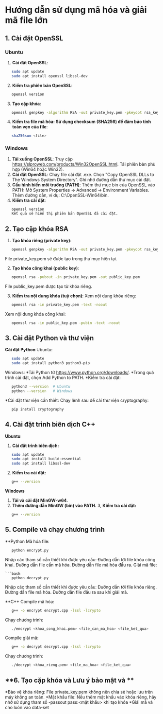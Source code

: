 # Hướng dẫn sử dụng mã hóa và giải mã file lớn

## **1. Cài đặt OpenSSL**

### **Ubuntu**
1. **Cài đặt OpenSSL**:
```bash
   sudo apt update
   sudo apt install openssl libssl-dev
```
2. **Kiểm tra phiên bản OpenSSL**:
```bash
   openssl version
```
3. **Tạo cặp khóa**:
```bash
   openssl genpkey -algorithm RSA -out private_key.pem -pkeyopt rsa_keygen_bits:2048 -passout pass:<mật khẩu>
```
4. **Kiểm tra file mã hóa: Sử dụng checksum (SHA256) để đảm bảo tính toàn vẹn của file**:
```bash
   sha256sum <file>
```
### **Windows** ###
1. **Tải xuống OpenSSL**:
   Truy cập https://slproweb.com/products/Win32OpenSSL.html.
   Tải phiên bản phù hợp (Win64 hoặc Win32).
2. **Cài đặt OpenSSL**:
   Chạy file cài đặt .exe.
   Chọn "Copy OpenSSL DLLs to The Windows System Directory".
   Ghi nhớ đường dẫn thư mục cài đặt.
3. **Cấu hình biến môi trường (PATH)**:
   Thêm thư mục bin của OpenSSL vào PATH:
      Mở System Properties → Advanced → Environment Variables.
      Thêm đường dẫn, ví dụ: C:\OpenSSL-Win64\bin.
4. **Kiểm tra cài đặt**:
```cmd
   openssl version
   Kết quả sẽ hiển thị phiên bản OpenSSL đã cài đặt.
```
## **2. Tạo cặp khóa RSA**
1. **Tạo khóa riêng (private key)**:
```bash
   openssl genpkey -algorithm RSA -out private_key.pem -pkeyopt rsa_keygen_bits:2048
```
   File private_key.pem sẽ được tạo trong thư mục hiện tại.

2. **Tạo khóa công khai (public key)**:
```bash
   openssl rsa -pubout -in private_key.pem -out public_key.pem
```
   File public_key.pem được tạo từ khóa riêng.

3. **Kiểm tra nội dung khóa (tuỳ chọn)**:
Xem nội dung khóa riêng:
```bash
   openssl rsa -in private_key.pem -text -noout
```
Xem nội dung khóa công khai:
```bash
   openssl rsa -in public_key.pem -pubin -text -noout
```
## **3. Cài đặt Python và thư viện**
**Cài đặt Python**
Ubuntu:
```bash
   sudo apt update
   sudo apt install python3 python3-pip
```

Windows:
   *Tải Python từ https://www.python.org/downloads/.
   *Trong quá trình cài đặt, chọn Add Python to PATH.
   *Kiểm tra cài đặt:
```bash
   python3 --version  # Ubuntu
   python --version   # Windows
```
*Cài đặt thư viện cần thiết:
   Chạy lệnh sau để cài thư viện cryptography:
```bash
   pip install cryptography
```
## **4. Cài đặt trình biên dịch C++**
**Ubuntu**
1. **Cài đặt trình biên dịch:**
```bash
   sudo apt update
   sudo apt install build-essential
   sudo apt install libssl-dev
```
2. **Kiểm tra cài đặt:**
```bash
   g++ --version
```
**Windows**
1. **Tải và cài đặt MinGW-w64.**
2. **Thêm đường dẫn MinGW (bin) vào PATH.**
3, **Kiểm tra cài đặt:**
```cmd
   g++ --version
```
## **5. Compile và chạy chương trình**
**Python
Mã hóa file:
```bash
   python encrypt.py
```
Nhập các tham số cần thiết khi được yêu cầu:
   Đường dẫn tới file khóa công khai.
   Đường dẫn file cần mã hóa.
   Đường dẫn file mã hóa đầu ra.
   Giải mã file:
```
```bash
   python decrypt.py
```
Nhập các tham số cần thiết khi được yêu cầu:
   Đường dẫn tới file khóa riêng.
   Đường dẫn file mã hóa.
   Đường dẫn file đầu ra sau khi giải mã.

**C++
Compile mã hóa:

```bash
   g++ -o encrypt encrypt.cpp -lssl -lcrypto
```
Chạy chương trình:
```bash
   ./encrypt <khoa_cong_khai.pem> <file_can_ma_hoa> <file_ket_qua>
```
Compile giải mã:
```bash
   g++ -o decrypt decrypt.cpp -lssl -lcrypto
```
Chạy chương trình:
```bash
   ./decrypt <khoa_rieng.pem> <file_ma_hoa> <file_ket_qua>
```
## **6. Tạo cặp khóa và Lưu ý bảo mật và **
*Bảo vệ khóa riêng: File private_key.pem không nên chia sẻ hoặc lưu trên máy không an toàn.
*Mật khẩu file: Nếu thêm mật khẩu vào khóa riêng, hãy nhớ sử dụng tham số -passout pass:<mật khẩu> khi tạo khóa
*Giải mã và cho luôn vao data-set



